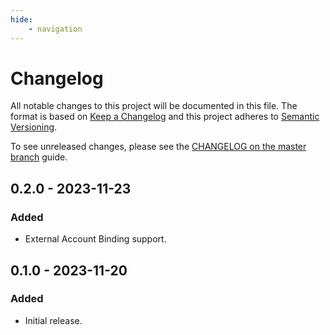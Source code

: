 ```yaml
---
hide:
    - navigation
---
```

# Changelog

All notable changes to this project will be documented in this file.
The format is based on [Keep a Changelog](https://keepachangelog.com/en/1.0.0/)
and this project adheres to [Semantic Versioning](https://semver.org/spec/v2.0.0.html).

To see unreleased changes, please see the [CHANGELOG on the master branch](https://github.com/gufolabs/csr_proxy/blob/master/CHANGELOG.md) guide.

## 0.2.0 - 2023-11-23

### Added

* External Account Binding support.

## 0.1.0 - 2023-11-20

### Added

* Initial release.